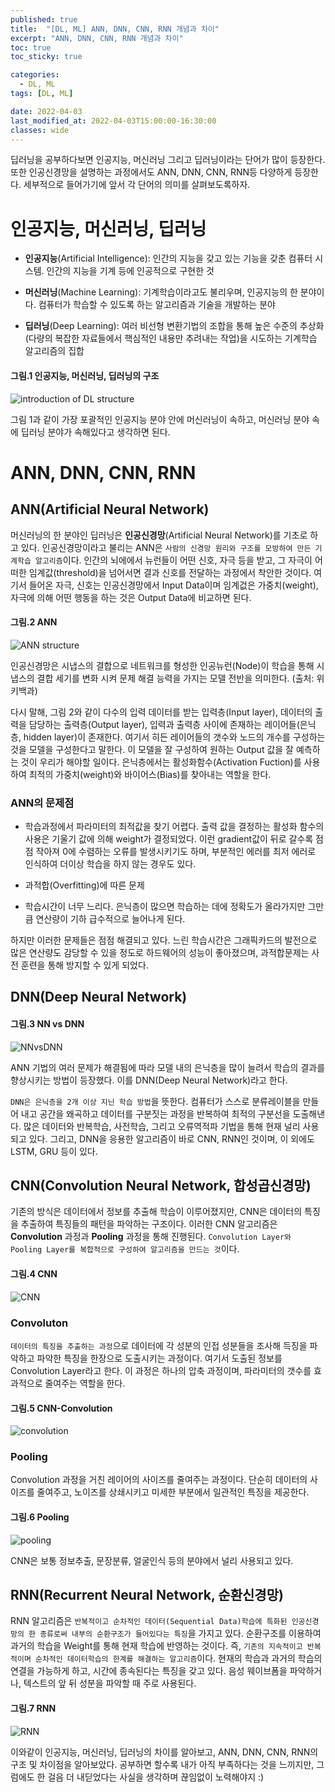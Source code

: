 ```yaml
---
published: true
title:  "[DL, ML] ANN, DNN, CNN, RNN 개념과 차이"
excerpt: "ANN, DNN, CNN, RNN 개념과 차이"
toc: true
toc_sticky: true

categories:
  - DL, ML
tags: [DL, ML]

date: 2022-04-03
last_modified_at: 2022-04-03T15:00:00-16:30:00
classes: wide
---
```


딥러닝을 공부하다보면 인공지능, 머신러닝 그리고 딥러닝이라는 단어가 많이 등장한다. 또한 인공신경망을 설명하는 과정에서도 ANN, DNN, CNN, RNN등 다양하게 등장한다. 세부적으로 들어가기에 앞서 각 단어의 의미를 살펴보도록하자.

# 인공지능, 머신러닝, 딥러닝

- **인공지능**(Artificial Intelligence): 인간의 지능을 갖고 있는 기능을 갖춘 컴퓨터 시스템. 인간의 지능을 기계 등에 인공적으로 구현한 것

- **머신러닝**(Machine Learning): 기계학습이라고도 불리우며, 인공지능의 한 분야이다. 컴퓨터가 학습할 수 있도록 하는 알고리즘과 기술을 개발하는 분야

- **딥러닝**(Deep Learning): 여러 비선형 변환기법의 조합을 통해 높은 수준의 추상화(다량의 복잡한 자료들에서 핵심적인 내용만 추려내는 작업)을 시도하는 기계학습 알고리즘의 집합

#### 그림.1 인공지능, 머신러닝, 딥러닝의 구조
![introduction of DL structure](https://user-images.githubusercontent.com/84653623/161415534-43ce2091-ac1c-4a05-96c8-be980a9e79d0.png)


그림 1과 같이 가장 포괄적인 인공지능 분야 안에 머신러닝이 속하고, 머신러닝 분야 속에 딥러닝 분야가 속해있다고 생각하면 된다.


# ANN, DNN, CNN, RNN
## ANN(Artificial Neural Network)

머신러닝의 한 분야인 딥러닝은 **인공신경망**(Artificial Neural Network)를 기초로 하고 있다. 인공신경망이라고 불리는 ANN은 `사람의 신경망 원리와 구조를 모방하여 만든 기계학습 알고리즘`이다. 인간의 뇌에에서 뉴런들이 어떤 신호, 자극 등을 받고, 그 자극이 어떠한 임계값(threshold)을 넘어서면 결과 신호를 전달하는 과정에서 착안한 것이다. 여기서 들어온 자극, 신호는 인공신경망에서 Input Data이며 임계겂은 가중치(weight), 자극에 의해 어떤 행동을 하는 것은 Output Data에 비교하면 된다.

#### 그림.2 ANN
![ANN structure](https://user-images.githubusercontent.com/84653623/161415878-76a6c9f1-9e06-411f-8f89-663727a4b79a.png)

인공신경망은 시냅스의 결합으로 네트워크를 형성한 인공뉴런(Node)이 학습을 통해 시냅스의 결합 세기를 변화 시켜 문제 해결 능력을 가지는 모델 전반을 의미한다. (출처: 위키백과)

다시 말해, 그림 2와 같이 다수의 입력 데이터를 받는 입력층(Input layer), 데이터의 출력을 담당하는 출력층(Output layer), 입력과 출력층 사이에 존재하는 레이어들(은닉층, hidden layer)이 존재한다. 여기서 히든 레이어들의 갯수와 노드의 개수를 구성하는 것을 모델을 구성한다고 말한다. 이 모델을 잘 구성하여 원하는 Output 값을 잘 예측하는 것이 우리가 해야할 일이다. 은닉층에서는 활성화함수(Activation Fuction)를 사용하여 최적의 가중치(weight)와 바이어스(Bias)를 찾아내는 역할을 한다.

### ANN의 문제점

- 학습과정에서 파라미터의 최적값을 찾기 어렵다.
출력 값을 결정하는 활성화 함수의 사용은 기울기 값에 의해 weight가 결정되었다. 이런 gradient값이 뒤로 갈수록 점점 작아져 0에 수렴하는 오류를 발생시키기도 하며, 부분적인 에러를 최저 에러로 인식하여 더이상 학습을 하지 않는 경우도 있다.

- 과적합(Overfitting)에 따른 문제

- 학습시간이 너무 느리다.
은닉층이 많으면 학습하는 데에 정확도가 올라가지만 그만큼 연산량이 기하 급수적으로 늘어나게 된다.

하지만 이러한 문제들은 점점 해결되고 있다. 느린 학습시간은 그래픽카드의 발전으로 많은 연산량도 감당할 수 있을 정도로 하드웨어의 성능이 좋아졌으며, 과적합문제는 사전 훈련을 통해 방지할 수 있게 되었다.


## DNN(Deep Neural Network)

#### 그림.3 NN vs DNN
![NNvsDNN](https://user-images.githubusercontent.com/84653623/161416432-a7afea8a-ca6b-443d-bfa9-302796ba8fdd.png)

ANN 기법의 여러 문제가 해결됨에 따라 모델 내의 은닉층을 많이 늘려서 학습의 결과를 향상시키는 방법이 등장했다. 이를 DNN(Deep Neural Network)라고 한다. 

`DNN은 은닉층을 2개 이상 지닌 학습 방법`을 뜻한다. 컴퓨터가 스스로 분류레이블을 만들어 내고 공간을 왜곡하고 데이터를 구분짓는 과정을 반복하여 최적의 구분선을 도출해낸다. 많은 데이터와 반복학습, 사전학습, 그리고 오류역적파 기법을 통해 현재 널리 사용되고 있다. 그리고, DNN을 응용한 알고리즘이 바로 CNN, RNN인 것이며, 이 외에도 LSTM, GRU 등이 있다.

## CNN(Convolution Neural Network, 합성곱신경망)

기존의 방식은 데이터에서 정보를 추출해 학습이 이루어졌지만, CNN은 데이터의 특징을 추출하여 특징들의 패턴을 파악하는 구조이다. 이러한 CNN 알고리즘은 **Convolution** 과정과 **Pooling** 과정을 통해 진행된다. `Convolution Layer와 Pooling Layer를 복합적으로 구성하여 알고리즘을 만드는 것`이다.

#### 그림.4 CNN
![CNN](https://user-images.githubusercontent.com/84653623/161416538-d3a66a4e-63cb-4af0-acc9-67405df183c5.png)

### Convoluton

`데이터의 특징을 추출하는 과정`으로 데이터에 각 성분의 인접 성분들을 조사해 득징을 파악하고 파악한 특징을 한장으로 도출시키는 과정이다. 여기서 도출된 정보를 Convolution Layer라고 한다. 이 과정은 하나의 압축 과정이며, 파라미터의 갯수를 효과적으로 줄여주는 역할을 한다.

#### 그림.5 CNN-Convolution
![convolution](https://user-images.githubusercontent.com/84653623/161416997-c4239118-e778-4486-97a1-40388f13108a.png)

### Pooling

Convolution 과정을 거친 레이어의 사이즈를 줄여주는 과정이다. 단순히 데이터의 사이즈를 줄여주고, 노이즈를 상쇄시키고 미세한 부분에서 일관적인 특징을 제공한다. 

#### 그림.6 Pooling
![pooling](https://user-images.githubusercontent.com/84653623/161417048-20e5429f-1907-43bc-9e10-af6b5d0b0712.jpg)

CNN은 보통 정보추출, 문장분류, 얼굴인식 등의 분야에서 널리 사용되고 있다.


## RNN(Recurrent Neural Network, 순환신경망)

RNN 알고리즘은 `반복적이고 순차적인 데이터(Sequential Data)학습에 특화된 인공신경망의 한 종류로써 내부의 순환구조가 들어있다는 특징`을 가지고 있다. 순환구조를 이용하여 과거의 학습을 Weight를 통해 현재 학습에 반영하는 것이다. 즉, `기존의 지속적이고 반복적이며 순차적인 데이터학습의 한계를 해결하는 알고리즘`이다. 현재의 학습과 과거의 학습의 연결을 가능하게 하고, 시간에 종속된다는 특징을 갖고 있다. 음성 웨이브폼을 파악하거나, 텍스트의 앞 뒤 성분을 파악할 때 주로 사용된다.

#### 그림.7 RNN
![RNN](https://user-images.githubusercontent.com/84653623/161417100-e04b1a46-3998-423f-bdd7-5e7fdef08399.png)


이와같이 인공지능, 머신러닝, 딥러닝의 차이를 알아보고, ANN, DNN, CNN, RNN의 구조 및 차이점을 알아보았다. 공부하면 할수록 내가 아직 부족하다는 것을 느끼지만, 그럼에도 한 걸음 더 내딛었다는 사실을 생각하며 끊임없이 노력해야지 :)